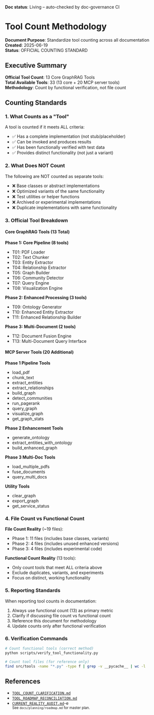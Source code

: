 **Doc status**: Living – auto-checked by doc-governance CI

# Tool Count Methodology

**Document Purpose**: Standardize tool counting across all documentation  
**Created**: 2025-06-19  
**Status**: OFFICIAL COUNTING STANDARD

## Executive Summary

**Official Tool Count**: 13 Core GraphRAG Tools  
**Total Available Tools**: 33 (13 core + 20 MCP server tools)  
**Methodology**: Count by functional verification, not file count

## Counting Standards

### 1. What Counts as a "Tool"

A tool is counted if it meets ALL criteria:
- ✅ Has a complete implementation (not stub/placeholder)
- ✅ Can be invoked and produces results
- ✅ Has been functionally verified with test data
- ✅ Provides distinct functionality (not just a variant)

### 2. What Does NOT Count

The following are NOT counted as separate tools:
- ❌ Base classes or abstract implementations
- ❌ Optimized variants of the same functionality
- ❌ Test utilities or helper functions
- ❌ Archived or experimental implementations
- ❌ Duplicate implementations with same functionality

### 3. Official Tool Breakdown

#### Core GraphRAG Tools (13 Total)

**Phase 1: Core Pipeline (8 tools)**
- T01: PDF Loader
- T02: Text Chunker
- T03: Entity Extractor
- T04: Relationship Extractor
- T05: Graph Builder
- T06: Community Detector
- T07: Query Engine
- T08: Visualization Engine

**Phase 2: Enhanced Processing (3 tools)**
- T09: Ontology Generator
- T10: Enhanced Entity Extractor
- T11: Enhanced Relationship Builder

**Phase 3: Multi-Document (2 tools)**
- T12: Document Fusion Engine
- T13: Multi-Document Query Interface

#### MCP Server Tools (20 Additional)

**Phase 1 Pipeline Tools**
- load_pdf
- chunk_text
- extract_entities
- extract_relationships
- build_graph
- detect_communities
- run_pagerank
- query_graph
- visualize_graph
- get_graph_stats

**Phase 2 Enhancement Tools**
- generate_ontology
- extract_entities_with_ontology
- build_enhanced_graph

**Phase 3 Multi-Doc Tools**
- load_multiple_pdfs
- fuse_documents
- query_multi_docs

**Utility Tools**
- clear_graph
- export_graph
- get_service_status

### 4. File Count vs Functional Count

**File Count Reality** (~19 files):
- Phase 1: 11 files (includes base classes, variants)
- Phase 2: 4 files (includes unused enhanced versions)
- Phase 3: 4 files (includes experimental code)

**Functional Count Reality** (13 tools):
- Only count tools that meet ALL criteria above
- Exclude duplicates, variants, and experiments
- Focus on distinct, working functionality

### 5. Reporting Standards

When reporting tool counts in documentation:
1. Always use functional count (13) as primary metric
2. Clarify if discussing file count vs functional count
3. Reference this document for methodology
4. Update counts only after functional verification

### 6. Verification Commands

```bash
# Count functional tools (correct method)
python scripts/verify_tool_functionality.py

# Count tool files (for reference only)
find src/tools -name "*.py" -type f | grep -v __pycache__ | wc -l
```

## References

- [`TOOL_COUNT_CLARIFICATION.md`](TOOL_COUNT_CLARIFICATION.md)
- [`TOOL_ROADMAP_RECONCILIATION.md`](TOOL_ROADMAP_RECONCILIATION.md)
- [`CURRENT_REALITY_AUDIT.md`](CURRENT_REALITY_AUDIT.md)-e 
<br><sup>See `docs/planning/roadmap.md` for master plan.</sup>
